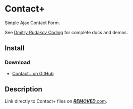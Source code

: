 # Contact+

Simple Ajax Contact Form.

See [Dmitry Rudakov Coding](https://***REMOVED***.com/coding/) for complete docs and demos.

## Install

### Download

+ [Contact+ on GitHub](https://github.com/picasso/contact-plus/archive/master.zip) 

## Description

Link directly to Contact+ files on [***REMOVED***.com](https://***REMOVED***.com/coding/contact-plus/).


